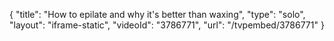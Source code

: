 {
    "title": "How to epilate and why it's better than waxing",
    "type": "solo",
    "layout": "iframe-static",
    "videoId": "3786771",
    "url": "\/tvpembed\/3786771"
}